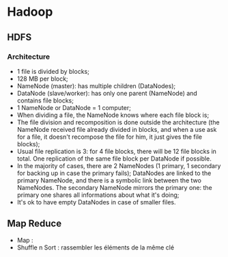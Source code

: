 # Hadoop

## HDFS

### Architecture

- 1 file is divided by blocks;
- 128 MB per block;
- NameNode (master): has multiple children (DataNodes);
- DataNode (slave/worker): has only one parent (NameNode) and contains file
  blocks;
- 1 NameNode or DataNode = 1 computer;
- When dividing a file, the NameNode knows where each file block is;
- The file division and recomposition is done outside the architecture (the
  NameNode received file already divided in blocks, and when a use ask for a
  file, it doesn't recompose the file for him, it just gives the file blocks);
- Usual file replication is 3: for 4 file blocks, there will be 12 file blocks
  in total.
  One replication of the same file block per DataNode if possible.
- In the majority of cases, there are 2 NameNodes (1 primary, 1 secondary for
  backing up in case the primary fails);
  DataNodes are linked to the primary NameNode, and there is a symbolic link
  between the two NameNodes.
  The secondary NameNode mirrors the primary one: the primary one shares all
  informations about what it's doing;
- It's ok to have empty DataNodes in case of smaller files.

## Map Reduce

- Map : 
- Shuffle n Sort : rassembler les éléments de la même clé
